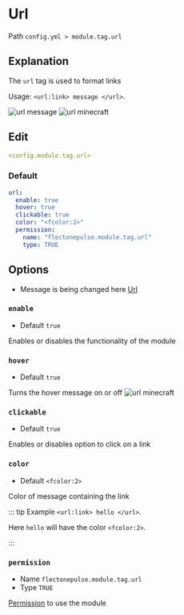 # Url
Path `config.yml > module.tag.url`

## Explanation
The `url` tag is used to format links

Usage: `<url:link> message </url>`.

![url message](/urlmessage.png)
![url minecraft](/urlminecraft.png)


## Edit
```yaml
<config.module.tag.url>
```

### Default
```yaml
url:
  enable: true
  hover: true
  clickable: true
  color: "<fcolor:2>"
  permission:
    name: "flectonepulse.module.tag.url"
    type: TRUE
```

## Options

- Message is being changed here [Url](/en/messages/en_us/module/tag/url/)

### `enable`
- Default `true`

Enables or disables the functionality of the module

### `hover`
- Default `true`

Turns the hover message on or off
![url minecraft](/urlminecraft.png)

### `clickable`
- Default `true`

Enables or disables option to click on a link

### `color`
- Default `<fcolor:2>`

Color of message containing the link

::: tip Example
`<url:link> hello </url>`.

Here `hello` will have the color `<fcolor:2>`.

:::

### `permission`
- Name `flectonepulse.module.tag.url`
- Type `TRUE`

[Permission](/en/config/module/#explanation) to use the module
